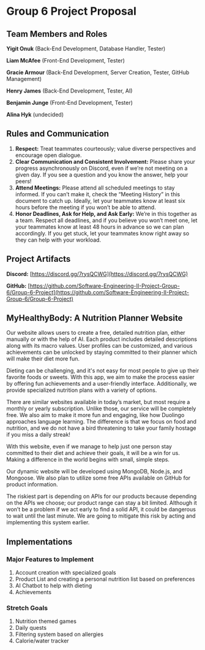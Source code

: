 # Group 6 Project Proposal
## Team Members and Roles
**Yigit Onuk** (Back-End Development, Database Handler, Tester) 

**Liam McAfee** (Front-End Development, Tester) 

**Gracie Armour** (Back-End Development, Server Creation, Tester, GitHub Management) 

**Henry James** (Back-End Development, Tester, AI)

**Benjamin Junge** (Front-End Development, Tester)

**Alina Hyk** (undecided)

## Rules and Communication
1. **Respect:** Treat teammates courteously; value diverse perspectives and encourage open dialogue.
2. **Clear Communication and Consistent Involvement:** Please share your progress asynchronously on Discord, even if we’re not meeting on a given day. If you see a question and you know the answer, help your peers!
3. **Attend Meetings:** Please attend all scheduled meetings to stay informed. If you can’t make it, check the “Meeting History” in this document to catch up. Ideally, let your teammates know at least six hours before the meeting if you won’t be able to attend.
4. **Honor Deadlines, Ask for Help, and Ask Early:** We’re in this together as a team. Respect all deadlines, and if you believe you won’t meet one, let your teammates know at least 48 hours in advance so we can plan accordingly. If you get stuck, let your teammates know right away so they can help with your workload. 

## Project Artifacts
**Discord:** [https://discord.gg/7rysQCWG](https://discord.gg/7rysQCWG)

**GitHub:** [https://github.com/Software-Engineering-II-Project-Group-6/Group-6-Project](https://github.com/Software-Engineering-II-Project-Group-6/Group-6-Project)

## MyHealthyBody: A Nutrition Planner Website
Our website allows users to create a free, detailed nutrition plan, either manually or with the help of AI. Each product includes detailed descriptions along with its macro values. User profiles can be customized, and various achievements can be unlocked by staying committed to their planner which will make their diet more fun. 

Dieting can be challenging, and it's not easy for most people to give up their favorite foods or sweets. With this app, we aim to make the process easier by offering fun achievements and a user-friendly interface. Additionally, we provide specialized nutrition plans with a variety of options. 

There are similar websites available in today’s market, but most require a monthly or yearly subscription. Unlike those, our service will be completely free. We also aim to make it more fun and engaging, like how Duolingo approaches language learning. The difference is that we focus on food and nutrition, and we do not have a bird threatening to take your family hostage if you miss a daily streak! 

With this website, even if we manage to help just one person stay committed to their diet and achieve their goals, it will be a win for us. Making a difference in the world begins with small, simple steps. 

Our dynamic website will be developed using MongoDB, Node.js, and Mongoose. We also plan to utilize some free APIs available on GitHub for product information. 

The riskiest part is depending on APIs for our products because depending on the APIs we choose; our product range can stay a bit limited. Although it won’t be a problem if we act early to find a solid API, it could be dangerous to wait until the last minute. We are going to mitigate this risk by acting and implementing this system earlier. 

## Implementations
### Major Features to Implement
1. Account creation with specialized goals
2. Product List and creating a personal nutrition list based on preferences
3. AI Chatbot to help with dieting
4. Achievements 

### Stretch Goals
1. Nutrition themed games
2. Daily quests
3. Filtering system based on allergies
4. Calorie/water tracker 
